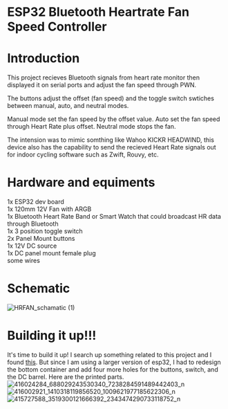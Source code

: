 # ESP32 Bluetooth Heartrate Fan Speed Controller
# Introduction
This project recieves Bluetooth signals from heart rate monitor then displayed it on serial ports and adjust the fan speed through PWN. 

The buttons adjust the offset (fan speed) and the toggle switch swtiches between manual, auto, and neutral modes.

Manual mode set the fan speed by the offset value.
Auto set the fan speed through Heart Rate plus offset. 
Neutral mode stops the fan. 

The intension was to mimic somthing like Wahoo KICKR HEADWIND, this device also has the capability to send the recieved Heart Rate signals out for indoor cycling software such as Zwift, Rouvy, etc.

# Hardware and equiments
1x ESP32 dev board  
1x 120mm 12V Fan with ARGB  
1x Bluetooth Heart Rate Band or Smart Watch that could broadcast HR data through Bluetooth  
1x 3 position toggle switch  
2x Panel Mount buttons  
1x 12V DC source  
1x DC panel mount female plug  
some wires  

# Schematic
![HRFAN_schamatic (1)](https://github.com/Bryan1203/HeartRateESP32/assets/12186042/f4938646-2c22-44fb-8327-9fb46cf81d0e)

# Building it up!!!
It's time to build it up! I search up something related to this project and I found [this](https://www.instructables.com/Neo-Desktop-Fan/?fbclid=IwAR02mM12bzN0vI-XH6ynZ7b5XTv7ZkDJrPBm9M5zgRpZU5WP5N7Cm5cuvWM). But since I am using a larger version of esp32, I had to redesign the bottom container and add four more holes for the buttons, switch, and the DC barrel. Here are the printed parts.
![416024284_688029243530340_7238284591489442403_n](https://github.com/Bryan1203/HeartRateESP32/assets/12186042/26e9dead-a86d-44f6-8ae9-a059a2fb35b0)
![416002921_1410318119856520_1009621977185622306_n](https://github.com/Bryan1203/HeartRateESP32/assets/12186042/bbc56e2e-46ee-4520-aa68-a9be02265d58)
![415727588_3519300121666392_2343474290733118752_n](https://github.com/Bryan1203/HeartRateESP32/assets/12186042/9935da17-5fe4-4181-bd22-1174d5838864)

